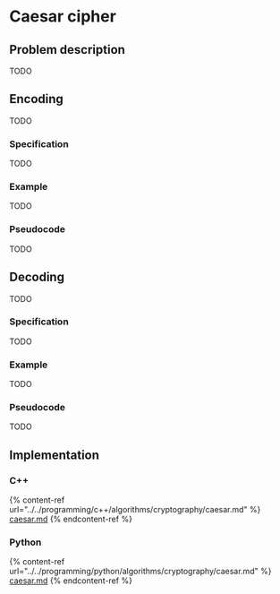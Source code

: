 # Caesar cipher

## Problem description

TODO

## Encoding

TODO

### Specification

TODO

### Example

TODO

### Pseudocode

TODO

## Decoding

TODO

### Specification

TODO

### Example

TODO

### Pseudocode

TODO

## Implementation

### C++

{% content-ref url="../../programming/c++/algorithms/cryptography/caesar.md" %}
[caesar.md](../../programming/c++/algorithms/cryptography/caesar.md)
{% endcontent-ref %}

### Python

{% content-ref url="../../programming/python/algorithms/cryptography/caesar.md" %}
[caesar.md](../../programming/python/algorithms/cryptography/caesar.md)
{% endcontent-ref %}
